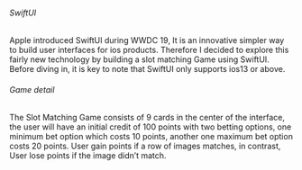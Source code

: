 ###### SwiftUI

Apple introduced SwiftUI during WWDC 19, It is an innovative simpler way to build user interfaces for ios products. Therefore I decided to explore this fairly new technology by building a slot matching Game using SwiftUI. Before diving in, it is key to note that SwiftUI only supports ios13 or above.


###### Game detail
The Slot Matching Game consists of 9 cards in the center of the interface, the user will have an initial credit of 100 points with two betting options, one minimum bet option which costs 10 points, another one maximum bet option costs 20 points. User gain points if a row of images matches, in contrast, User lose points if the image didn’t match.

